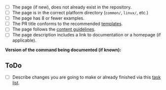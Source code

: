 <!--
Thank you for contributing!
Please fill in the following checklist, removing items that do not apply.
See also https://github.com/tldr-pages/tldr/blob/main/CONTRIBUTING.md
-->

- [ ] The page (if new), does not already exist in the repository.
- [ ] The page is in the correct platform directory (`common/`, `linux/`, etc.)
- [ ] The page has 8 or fewer examples.
- [ ] The PR title conforms to the recommended [templates](/tldr-pages/tldr/blob/main/CONTRIBUTING.md#commit-message).
- [ ] The page follows the [content guidelines](/tldr-pages/tldr/blob/main/CONTRIBUTING.md#guidelines).
- [ ] The page description includes a link to documentation or a homepage (if applicable).

**Version of the command being documented (if known):**

## ToDo

- [ ] Describe changes you are going to make or already finished via this [task list](https://docs.github.com/en/issues/tracking-your-work-with-issues/about-task-lists#about-task-lists).
